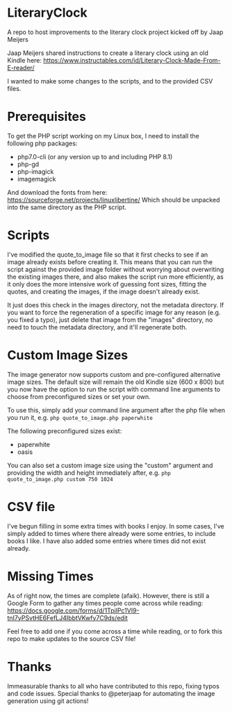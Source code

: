 # LiteraryClock
A repo to host improvements to the literary clock project kicked off by Jaap Meijers

Jaap Meijers shared instructions to create a literary clock using an old Kindle here: https://www.instructables.com/id/Literary-Clock-Made-From-E-reader/

I wanted to make some changes to the scripts, and to the provided CSV files.

# Prerequisites
To get the PHP script working on my Linux box, I need to install the following php packages:
* php7.0-cli (or any version up to and including PHP 8.1)
* php-gd
* php-imagick
* imagemagick

And download the fonts from here: 
https://sourceforge.net/projects/linuxlibertine/
Which should be unpacked into the same directory as the PHP script. 

# Scripts
I've modified the quote_to_image file so that it first checks to see if an image already exists before creating it. This means that you can run the script against the provided image folder without worrying about overwriting the existing images there, and also makes the script run more efficiently, as it only does the more intensive work of guessing font sizes, fitting the quotes, and creating the images, if the image doesn't already exist. 

It just does this check in the images directory, not the metadata directory. If you want to force the regeneration of a specific image for any reason (e.g. you fixed a typo), just delete that image from the "images" directory, no need to touch the metadata directory, and it'll regenerate both.

# Custom Image Sizes
The image generator now supports custom and pre-configured alternative image sizes. The default size will remain the old Kindle size (600 x 800) but you now have the option to run the script with command line arguments to choose from preconfigured sizes or set your own. 

To use this, simply add your command line argument after the php file when you run it, e.g.
`php quote_to_image.php paperwhite`

The following preconfigured sizes exist:
* paperwhite
* oasis

You can also set a custom image size using the "custom" argument and providing the width and height immediately after, e.g.
`php quote_to_image.php custom 750 1024`


# CSV file
I've begun filling in some extra times with books I enjoy. In some cases, I've simply added to times where there already were some entries, to include books I like. I have also added some entries where times did not exist already.

# Missing Times

As of right now, the times are complete (afaik). However, there is still a Google Form to gather any times people come across while reading: https://docs.google.com/forms/d/1TpjlPc1VI9-tnI7yPSvtHE6FefLJ4IbbtVKwfy7C9ds/edit

Feel free to add one if you come across a time while reading, or to fork this repo to make updates to the source CSV file!

# Thanks
Immeasurable thanks to all who have contributed to this repo, fixing typos and code issues. Special thanks to @peterjaap for automating the image generation using git actions!
